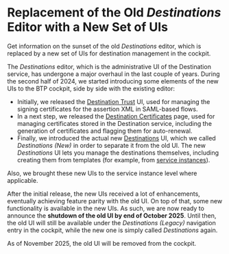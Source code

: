 <!-- loioe21312dfd0b845b9b8c65fd0028cc236 -->

# Replacement of the Old *Destinations* Editor with a New Set of UIs

Get information on the sunset of the old *Destinations* editor, which is replaced by a new set of UIs for destination management in the cockpit.

The *Destinations* editor, which is the administrative UI of the Destination service, has undergone a major overhaul in the last couple of years. During the second half of 2024, we started introducing some elements of the new UIs to the BTP cockpit, side by side with the existing editor:

-   Initially, we released the [Destination Trust](manage-trust-82dbeca.md) UI, used for managing the signing certificates for the assertion XML in SAML-based flows.
-   In a next step, we released the [Destination Certificates](manage-destination-certificates-df1bb55.md) page, used for managing certificates stored in the Destination service, including the generation of certificates and flagging them for auto-renewal.
-   Finally, we introduced the actual new [Destinations](using-the-destinations-editor-in-the-cockpit-565fdb3.md) UI, which we called *Destinations \(New\)* in order to separate it from the old UI. The new *Destinations* UI lets you manage the destinations themselves, including creating them from templates \(for example, from [service instances](destinations-pointing-to-service-instances-685f383.md)\).

Also, we brought these new UIs to the service instance level where applicable.

After the initial release, the new UIs received a lot of enhancements, eventually achieving feature parity with the old UI. On top of that, some new functionality is available in the new UIs. As such, we are now ready to announce the **shutdown of the old UI by end of October 2025**. Until then, the old UI will still be available under the *Destinations \(Legacy\)* navigation entry in the cockpit, while the new one is simply called *Destinations* again.

As of November 2025, the old UI will be removed from the cockpit.

